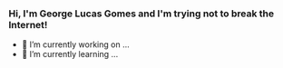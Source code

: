 ### Hi, I'm George Lucas Gomes and I'm trying not to break the Internet!


- 🔭 I’m currently working on ...
- 🌱 I’m currently learning ...
